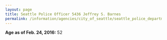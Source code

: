 ```yaml
---
layout: page
title: Seattle Police Officer 5436 Jeffrey S. Barnes
permalink: /information/agencies/city_of_seattle/seattle_police_department/copbook/5436/
---
```


**Age as of Feb. 24, 2016:** 52
